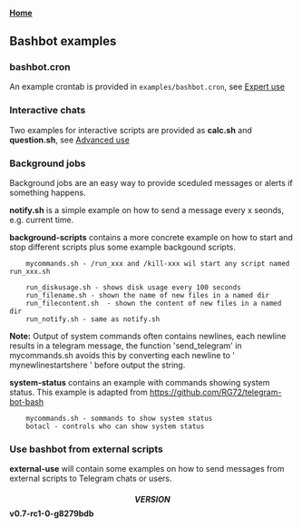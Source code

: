 #### [Home](../README.md)

## Bashbot examples

### bashbot.cron
An example crontab is provided in ```examples/bashbot.cron```, see [Expert use](../doc/4_expert.md#Scedule-bashbot-from-Cron)


### Interactive chats
Two examples for interactive scripts are provided as **calc.sh** and **question.sh**, see [Advanced use](../doc/3_advanced.md#Interactive-Chats)

### Background jobs

Background jobs are an easy way to provide sceduled messages or alerts if something happens.

**notify.sh** is a simple example on how to send a message every x seonds, e.g. current time.

**background-scripts** contains a more concrete example on how to start and stop different scripts plus some example backgound scripts.

```
    mycommands.sh - /run_xxx and /kill-xxx wil start any script named run_xxx.sh

    run_diskusage.sh - shows disk usage every 100 seconds
    run_filename.sh	- shown the name of new files in a named dir
    run_filecontent.sh	- shown the content of new files in a named dir
    run_notify.sh - same as notify.sh
```
**Note:** Output of system commands often contains newlines, each newline results in a telegram message, the function 'send_telegram' in
mycommands.sh avoids this by converting each newline to ' mynewlinestartshere ' before output the string.

**system-status** contains an example with commands showing system status. This example is adapted from https://github.com/RG72/telegram-bot-bash

```
    mycommands.sh - sommands to show system status
    botacl - controls who can show system status
```
### Use bashbot from external scripts

**external-use** will contain some examples on how to send messages from external scripts to Telegram chats or users.

#### $$VERSION$$ v0.7-rc1-0-g8279bdb



